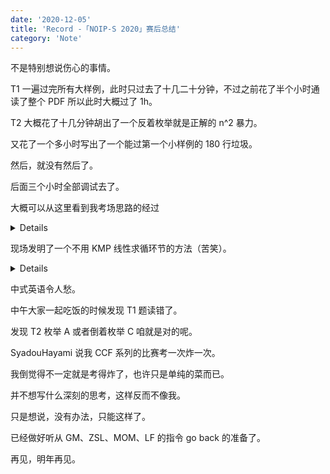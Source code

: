 ```yaml
---
date: '2020-12-05'
title: 'Record -「NOIP-S 2020」赛后总结'
category: 'Note'
---
```


不是特别想说伤心的事情。

T1 一遍过完所有大样例，此时只过去了十几二十分钟，不过之前花了半个小时通读了整个 PDF 所以此时大概过了 1h。

T2 大概花了十几分钟胡出了一个反着枚举就是正解的 n^2 暴力。

又花了一个多小时写出了一个能过第一个小样例的 180 行垃圾。

然后，就没有然后了。

后面三个小时全部调试去了。

大概可以从这里看到我考场思路的经过

<details>

```cpp
//T1:给你n个点,其中m个没有入度,接受.
//没有出度为终点.问,每个终点最终的水量.
//先考虑直接模拟.
//找出m(m很小)个起点,然后,dfs.
//Beware of your long long
//过完dyl了,记得最后15min检查long long
//
//T2:数据范围大概1e5+5e4的样子。
//先考虑一个暴力。
//C是一定在最后的，我们考虑从后往前枚举C。
//然后看前面的循环的个数，设前面的循环节为SS。
//那么就有(|S|-|C|)/(|SS|)个基循环节。
//里面随便划分两个字符串分别做A,B，方案数为|S|-1。
//然后我们可以用基循环节再组成一些新的循环节，这个要看(|S|-|C|)/(|SS|)的因数个数。
//但是我们需要满足F(A)<=F(C)。
//这个我们每次统计一遍即可。
//但是但是
//如何找循环节？
//找出来了。
//然后，我们把循环节中所有前缀（不含空串）的F值找出来，计为funa[j],1<=j<i。
//然后把(|S|-|C|)/(|SS|)的因数分解出来，计为ps[k]，然后就计算funa[j]*ps[k]<=F(C)的情况有多少种，但是时间复杂度好像退化le，好像没有，。算了先打。
//哦对了我们可以把funa排个序，用单调性来优化成O(n^2*log)应该能过一半左右。（funa本身不具有单调性。）
//
//思路比较乱，重新整理一下如何计算答案。
//设当前的C=S[i,n]。
//枚举的前缀A=S[1,j]，B=S[j+1,i-1]（不关心）
//设M=(|S|-|C|)/(|SS|)，即基循环节=SS一共有多少节。
//设P(M)表示M的某一个因数。
//如果当前的F(A)<=F(C)，那么对于P(M)为奇数的情况，我们用P(M)个SS可以重新组成又一个循环节。
//枚举一个j in [1,i-2]，来计算答案。
//这里相当于把我们当前的S[1,i-1]分成了M段，看当前我们枚举的j在哪一段。
//设在第x段，如果x|M，那么ans+=M/x；否则ans++。
//计算当前在哪一段：
//法1：用变量
//法2：算
//恩，dyl没过。初步判断是算漏了，不存在算重的问题。
//不好像也有算多了。。。1
//大概知道哪里有问题了。
//当|SS|=1时，一个循环节里不知道怎么摆B。
//需要特判，当|SS|=1，不算基循环节的贡献。
//不过我答案是少了阿。。。
//还是不行。
//
//
//3
//nnrnnr
//zzzaab
//mmlmmlo
```

</details>

现场发明了一个不用 KMP 线性求循环节的方法（苦笑）。

<details>

```cpp
		lps[len] = mps[1];
		// how to work the "loop day (xun huan jie)" out
		// open an array to store the LD
		// then (for j=2 to i-1), t	o "beautiful orange (mei ju)" the prefix
		// cur means currently we where we should match (under S LD meaning)
		// len means the length of the LD
		// lst means the previous fail matched position
		// when we "lost match (shi pei)" we then add S[lst,j] into the LD
		// then put lst into zero,put cur into one
		// when finish 1 round matching (cur==len+1), we should:
		// 1. change cur into 1
		// 2. change lst into j+1
		// remember to special check if the (|S|-|C|)/(|SS|) isn't in Z situation
		for ( int j = 2; j < i; ++ j ) {
			if ( mps[j] != lps[cur] ) {
				cur = 1;
				for ( int k = lst; k <= j; ++ k )	lps[++ len] = mps[k];
				lst = j + 1;
			}
			else {
				cur ++;
				if ( cur == len + 1 )	cur = 1;
			}
//			oneDebug ( j, cur, lst, len );
		}
		if ( ( i - 1 ) % len ) {
			len = i - 1;
			for ( int j = 1; j <= len; ++ j )	lps[j] = mps[j];
		}
```

</details>

中式英语令人愁。

中午大家一起吃饭的时候发现 T1 题读错了。

发现 T2 枚举 A 或者倒着枚举 C 咱就是对的呢。

SyadouHayami 说我 CCF 系列的比赛考一次炸一次。

我倒觉得不一定就是考得炸了，也许只是单纯的菜而已。

并不想写什么深刻的思考，这样反而不像我。

只是想说，没有办法，只能这样了。

已经做好听从 GM、ZSL、MOM、LF 的指令 go back 的准备了。

再见，明年再见。